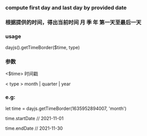 ### compute first day and last day by provided date

### 根据提供的时间，得出当前时间 月 季 年 第一天至最后一天

### usage

dayjs().getTimeBorder($time, type)

### 参数

<$time>
时间戳 

< type >
month | quarter | year

### e.g:

let time = dayjs.getTimeBorder(1635952894007, 'month')

time.startDate // 2021-11-01

time.endDate //  2021-11-30
